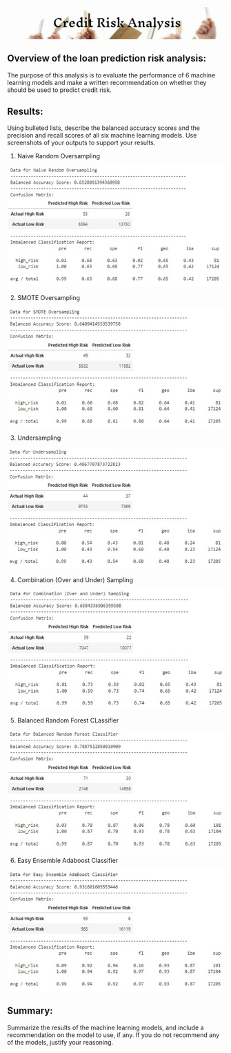 
<img src=Images\credit_risk.jpg>

## Overview of the loan prediction risk analysis: 
The purpose of this analysis is to evaluate the performance of 6 machine learning models and make a written recommendation on whether they should be used to predict credit risk.

## Results: 
Using bulleted lists, describe the balanced accuracy scores and the precision and recall scores of all six machine learning models. Use screenshots of your outputs to support your results.

1. Naive Random Oversampling

<img src=Images\Naive_Random_Oversampling.jpg>


2. SMOTE Oversampling

<img src=Images\SMOTE_Oversampling.jpg>

3. Undersampling

<img src=Images\Undersampling.jpg>

4. Combination (Over and Under) Sampling

<img src=Images\Combination_Sampling.jpg>

5. Balanced Random Forest CLassifier

<img src=Images\BRF.jpg>

6. Easy Ensemble Adaboost Classifier

<img src=Images\EEC.jpg>

## Summary: 
Summarize the results of the machine learning models, and include a recommendation on the model to use, if any. If you do not recommend any of the models, justify your reasoning.